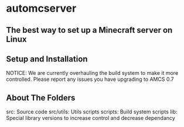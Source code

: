 # automcserver
## The best way to set up a Minecraft server on Linux

## Setup and Installation

NOTICE: We are currently overhauling the build system to make it more controlled. Please report any issues you have upgrading to AMCS 0.7

## About The Folders

src: Source code
src/utils: Utils scripts
scripts: Build system scripts
lib: Special library versions to increase control and decrease dependancy
